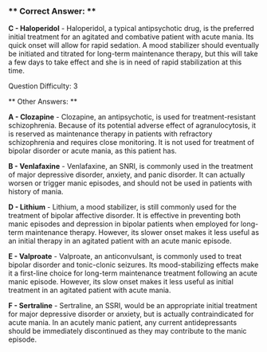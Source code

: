### ** Correct Answer: **

**C - Haloperidol** - Haloperidol, a typical antipsychotic drug, is the preferred initial treatment for an agitated and combative patient with acute mania. Its quick onset will allow for rapid sedation. A mood stabilizer should eventually be initiated and titrated for long-term maintenance therapy, but this will take a few days to take effect and she is in need of rapid stabilization at this time.

Question Difficulty: 3

** Other Answers: **

**A - Clozapine** - Clozapine, an antipsychotic, is used for treatment-resistant schizophrenia. Because of its potential adverse effect of agranulocytosis, it is reserved as maintenance therapy in patients with refractory schizophrenia and requires close monitoring. It is not used for treatment of bipolar disorder or acute mania, as this patient has.

**B - Venlafaxine** - Venlafaxine, an SNRI, is commonly used in the treatment of major depressive disorder, anxiety, and panic disorder. It can actually worsen or trigger manic episodes, and should not be used in patients with history of mania.

**D - Lithium** - Lithium, a mood stabilizer, is still commonly used for the treatment of bipolar affective disorder. It is effective in preventing both manic episodes and depression in bipolar patients when employed for long-term maintenance therapy. However, its slower onset makes it less useful as an initial therapy in an agitated patient with an acute manic episode.

**E - Valproate** - Valproate, an anticonvulsant, is commonly used to treat bipolar disorder and tonic-clonic seizures. Its mood-stabilizing effects make it a first-line choice for long-term maintenance treatment following an acute manic episode. However, its slow onset makes it less useful as initial treatment in an agitated patient with acute mania.

**F - Sertraline** - Sertraline, an SSRI, would be an appropriate initial treatment for major depressive disorder or anxiety, but is actually contraindicated for acute mania. In an acutely manic patient, any current antidepressants should be immediately discontinued as they may contribute to the manic episode.

